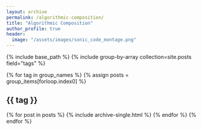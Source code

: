 ```yaml
---
layout: archive
permalink: /algorithmic-composition/
title: "Algorithmic Composition"
author_profile: true
header:
  image: "/assets/images/sonic_code_montage.png"
---
```


{% include base_path %}
{% include group-by-array collection=site.posts field="tags" %}

{% for tag in group_names %}
  {% assign posts = group_items[forloop.index0] %}
  <h2 id="{{ tag | slugify }}" class="archive__subtitle">{{ tag }}</h2>
  {% for post in posts %}
    {% include archive-single.html %}
  {% endfor %}
{% endfor %}